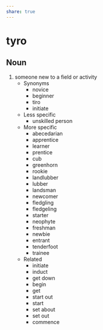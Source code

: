 ```yaml
---
share: true
---
```

# tyro


## Noun

1. someone new to a field or activity
	- Synonyms
		- novice
		- beginner
		- tiro
		- initiate
	- Less specific
		- unskilled person
	- More specific
		- abecedarian
		- apprentice
		- learner
		- prentice
		- cub
		- greenhorn
		- rookie
		- landlubber
		- lubber
		- landsman
		- newcomer
		- fledgling
		- fledgeling
		- starter
		- neophyte
		- freshman
		- newbie
		- entrant
		- tenderfoot
		- trainee
	- Related
		- initiate
		- induct
		- get down
		- begin
		- get
		- start out
		- start
		- set about
		- set out
		- commence

